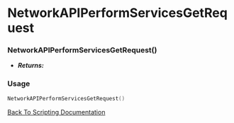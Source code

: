 # NetworkAPIPerformServicesGetRequest

### NetworkAPIPerformServicesGetRequest()
- ***Returns:*** 

### Usage

```Lua
NetworkAPIPerformServicesGetRequest()
```


[Back To Scripting Documentation](../README.md)
